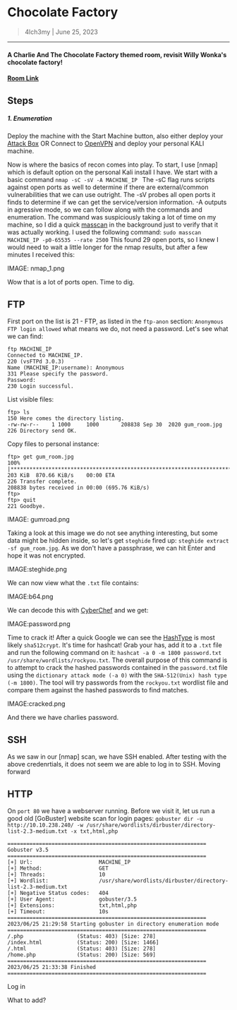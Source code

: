# Chocolate Factory
> 4lch3my | June 25, 2023
-------------------
#### A Charlie And The Chocolate Factory themed room, revisit Willy Wonka's chocolate factory!
#### [Room Link](https://tryhackme.com/room/chocolatefactory)

## Steps
##### 1.  Enumeration 
  Deploy the machine with the Start Machine button, also either deploy your [Attack Box](https://tryhackme.com/access) OR Connect to [OpenVPN](https://tryhackme.com/access) and deploy your personal KALI machine.
<br>

Now is where the basics of recon comes into play. To start, I use [nmap] which is default option on the personal Kali install I have. We start with a basic command
  `nmap -sC -sV -A MACHINE_IP `
The -sC flag runs scripts against open ports as well to determine if there are external/common vulnerabilities that we can use outright. The -sV probes all open ports it finds to determine if we can get the service/version information. -A outputs in agressive mode, so we can follow along with the commands and enumeration.
The command was suspiciously taking a lot of time on my machine, so I did a quick [masscan](https://www.kalilinux.in/2020/09/masscan-1000-times-faster-than-nmap.html#:~:text=Masscan%20is%20the%20fastest%20network,per%20second%20data%20transmitting%20speed.) in the background just to verify that it was actually working. I used the following command: `sudo masscan MACHINE_IP -p0-65535 --rate 2500` This found 29 open ports, so I knew I would need to wait a little longer for the nmap results, but after a few minutes I received this:

IMAGE: nmap_1.png

Wow that is a lot of ports open. Time to dig.

## FTP

First port on the list is 21 - FTP, as listed in the `ftp-anon` section: `Anonymous FTP login allowed` what means we do, not need a password. Let's see what we can find:

```
ftp MACHINE_IP
Connected to MACHINE_IP.
220 (vsFTPd 3.0.3)
Name (MACHINE_IP:username): Anonymous
331 Please specify the password.
Password: 
230 Login successful.
```

List visible files:

```
ftp> ls
150 Here comes the directory listing.
-rw-rw-r--    1 1000     1000       208838 Sep 30  2020 gum_room.jpg
226 Directory send OK.
```

Copy files to personal instance:

```
ftp> get gum_room.jpg
100% |*********************************************************************************************************************************************************************|   203 KiB  870.66 KiB/s    00:00 ETA
226 Transfer complete.
208838 bytes received in 00:00 (695.76 KiB/s)
ftp>
ftp> quit
221 Goodbye.
```

IMAGE: gumroad.png

Taking a look at this image we do not see anything interesting, but some data might be hidden inside, so let's get `steghide` fired up: `steghide extract -sf gum_room.jpg`. As we don't have a passphrase, we can hit Enter and hope it was not encrypted.

IMAGE:steghide.png

We can now view what the `.txt` file contains:

IMAGE:b64.png

We can decode this with [CyberChef](https://gchq.github.io/CyberChef/) and we get:

IMAGE:password.png

Time to crack it! After a quick Google we can see the [HashType](https://hashcat.net/wiki/doku.php?id=example_hashes) is most likely `sha512crypt`. It's time for hashcat!
Grab your has, add it to a `.txt` file and run the following command on it: `hashcat -a 0 -m 1800 password.txt /usr/share/wordlists/rockyou.txt`.
The overall purpose of this command is to attempt to crack the hashed passwords contained in the `password.tx`t file using the `dictionary attack mode (-a 0)` with the `SHA-512(Unix) hash type (-m 1800)`. The tool will try passwords from the `rockyou.txt` wordlist file and compare them against the hashed passwords to find matches.

IMAGE:cracked.png

And there we have charlies password.

## SSH

As we saw in our [nmap] scan, we have SSH enabled. After testing with the above credenrtials, it does not seem we are able to log in to SSH. Moving forward

## HTTP

On `port 80` we have a webserver running. Before we visit it, let us run a good old [GoBuster] website scan for login pages:
`gobuster dir -u http://10.10.238.240/ -w /usr/share/wordlists/dirbuster/directory-list-2.3-medium.txt -x txt,html,php `

```
===============================================================
Gobuster v3.5
===============================================================
[+] Url:                     MACHINE_IP
[+] Method:                  GET
[+] Threads:                 10
[+] Wordlist:                /usr/share/wordlists/dirbuster/directory-list-2.3-medium.txt
[+] Negative Status codes:   404
[+] User Agent:              gobuster/3.5
[+] Extensions:              txt,html,php
[+] Timeout:                 10s
===============================================================
2023/06/25 21:29:58 Starting gobuster in directory enumeration mode
===============================================================
/.php                 (Status: 403) [Size: 278]
/index.html           (Status: 200) [Size: 1466]
/.html                (Status: 403) [Size: 278]
/home.php             (Status: 200) [Size: 569]
===============================================================
2023/06/25 21:33:38 Finished
===============================================================
```

Log in

What to add?

